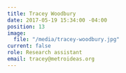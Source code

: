 ```yaml
---
title: Tracey Woodbury
date: 2017-05-19 15:34:00 -04:00
position: 13
image:
  file: "/media/tracey-woodbury.jpg"
current: false
role: Research assistant
email: tracey@metroideas.org
---
```


